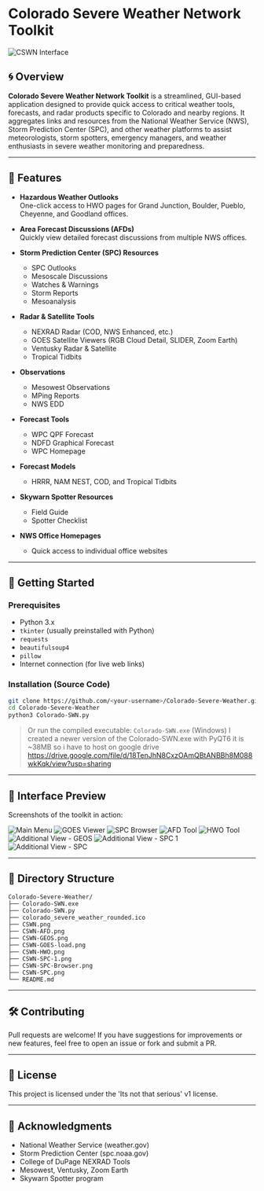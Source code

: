 
# Colorado Severe Weather Network Toolkit

![CSWN Interface](CSWN.png)

## 🌀 Overview

**Colorado Severe Weather Network Toolkit** is a streamlined, GUI-based application designed to provide quick access to critical weather tools, forecasts, and radar products specific to Colorado and nearby regions. It aggregates links and resources from the National Weather Service (NWS), Storm Prediction Center (SPC), and other weather platforms to assist meteorologists, storm spotters, emergency managers, and weather enthusiasts in severe weather monitoring and preparedness.

---

## 🧰 Features

- **Hazardous Weather Outlooks**  
  One-click access to HWO pages for Grand Junction, Boulder, Pueblo, Cheyenne, and Goodland offices.

- **Area Forecast Discussions (AFDs)**  
  Quickly view detailed forecast discussions from multiple NWS offices.

- **Storm Prediction Center (SPC) Resources**  
  - SPC Outlooks  
  - Mesoscale Discussions  
  - Watches & Warnings  
  - Storm Reports  
  - Mesoanalysis

- **Radar & Satellite Tools**  
  - NEXRAD Radar (COD, NWS Enhanced, etc.)  
  - GOES Satellite Viewers (RGB Cloud Detail, SLIDER, Zoom Earth)  
  - Ventusky Radar & Satellite  
  - Tropical Tidbits

- **Observations**  
  - Mesowest Observations  
  - MPing Reports  
  - NWS EDD

- **Forecast Tools**  
  - WPC QPF Forecast  
  - NDFD Graphical Forecast  
  - WPC Homepage

- **Forecast Models**  
  - HRRR, NAM NEST, COD, and Tropical Tidbits

- **Skywarn Spotter Resources**  
  - Field Guide  
  - Spotter Checklist

- **NWS Office Homepages**  
  - Quick access to individual office websites

---

## 🚀 Getting Started

### Prerequisites

- Python 3.x  
- `tkinter` (usually preinstalled with Python)
- `requests`
- `beautifulsoup4`
- `pillow`
- Internet connection (for live web links)

### Installation (Source Code)

```bash
git clone https://github.com/<your-username>/Colorado-Severe-Weather.git
cd Colorado-Severe-Weather
python3 Colorado-SWN.py
```

> Or run the compiled executable: `Colorado-SWN.exe` (Windows)
>  I created a newer version of the Colorado-SWN.exe with PyQT6
> it is ~38MB so i have to host on google drive
> https://drive.google.com/file/d/18TenJhN8CxzOAmQBtANBBh8M088wkKqk/view?usp=sharing

---

## 📸 Interface Preview

Screenshots of the toolkit in action:

![Main Menu](CSWN.png)
![GOES Viewer](CSWN-GEOS.png)
![SPC Browser](CSWN-SPC-Browser.png)
![AFD Tool](CSWN-AFD.png)
![HWO Tool](CSWN-HWO.png)
![Additional View - GEOS](CSWN-GOES-load.png)
![Additional View - SPC 1](CSWN-SPC-1.png)
![Additional View - SPC](CSWN-SPC.png)

---

## 📂 Directory Structure

```plaintext
Colorado-Severe-Weather/
├── Colorado-SWN.exe
├── Colorado-SWN.py
├── colorado_severe_weather_rounded.ico
├── CSWN.png
├── CSWN-AFD.png
├── CSWN-GEOS.png
├── CSWN-GOES-load.png
├── CSWN-HWO.png
├── CSWN-SPC-1.png
├── CSWN-SPC-Browser.png
├── CSWN-SPC.png
└── README.md
```

---

## 🛠️ Contributing

Pull requests are welcome! If you have suggestions for improvements or new features, feel free to open an issue or fork and submit a PR.

---

## 📄 License

This project is licensed under the 'Its not that serious' v1 license.

---

## 🙏 Acknowledgments

- National Weather Service (weather.gov)  
- Storm Prediction Center (spc.noaa.gov)  
- College of DuPage NEXRAD Tools  
- Mesowest, Ventusky, Zoom Earth  
- Skywarn Spotter program  
